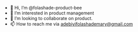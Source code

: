 - 👋 Hi, I’m @folashade-product-bee
- 👀 I’m interested in product management 
- 💞️ I’m looking to collaborate on product.
- 📫 How to reach me via adebiyifolashademary@gmail.com

<!---
folashade-product-bee/folashade-product-bee is a ✨ special ✨ repository because its `README.md` (this file) appears on your GitHub profile.
You can click the Preview link to take a look at your changes.
--->
